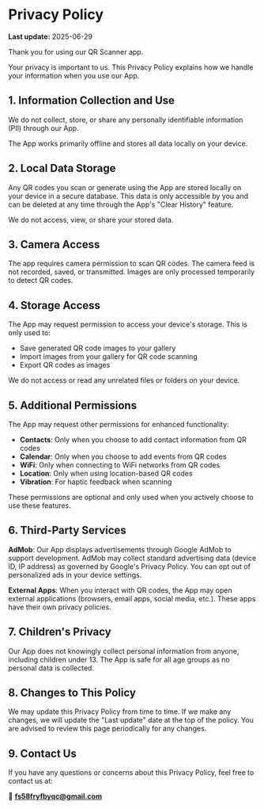 # Privacy Policy

**Last update:** 2025-06-29

Thank you for using our QR Scanner app.

Your privacy is important to us. This Privacy Policy explains how we handle your information when you use our App.

## 1. Information Collection and Use

We do not collect, store, or share any personally identifiable information (PII) through our App.

The App works primarily offline and stores all data locally on your device.

## 2. Local Data Storage

Any QR codes you scan or generate using the App are stored locally on your device in a secure database. This data is only accessible by you and can be deleted at any time through the App's "Clear History" feature.

We do not access, view, or share your stored data.

## 3. Camera Access

The app requires camera permission to scan QR codes. The camera feed is not recorded, saved, or transmitted. Images are only processed temporarily to detect QR codes.

## 4. Storage Access

The App may request permission to access your device's storage. This is only used to:
- Save generated QR code images to your gallery
- Import images from your gallery for QR code scanning
- Export QR codes as images

We do not access or read any unrelated files or folders on your device.

## 5. Additional Permissions

The App may request other permissions for enhanced functionality:
- **Contacts**: Only when you choose to add contact information from QR codes
- **Calendar**: Only when you choose to add events from QR codes  
- **WiFi**: Only when connecting to WiFi networks from QR codes
- **Location**: Only when using location-based QR codes
- **Vibration**: For haptic feedback when scanning

These permissions are optional and only used when you actively choose to use these features.

## 6. Third-Party Services

**AdMob**: Our App displays advertisements through Google AdMob to support development. AdMob may collect standard advertising data (device ID, IP address) as governed by Google's Privacy Policy. You can opt out of personalized ads in your device settings.

**External Apps**: When you interact with QR codes, the App may open external applications (browsers, email apps, social media, etc.). These apps have their own privacy policies.

## 7. Children's Privacy

Our App does not knowingly collect personal information from anyone, including children under 13. The App is safe for all age groups as no personal data is collected.

## 8. Changes to This Policy

We may update this Privacy Policy from time to time. If we make any changes, we will update the "Last update" date at the top of the policy. You are advised to review this page periodically for any changes.

## 9. Contact Us

If you have any questions or concerns about this Privacy Policy, feel free to contact us at:

📧 **fs58fryfbyqc@gmail.com** 
